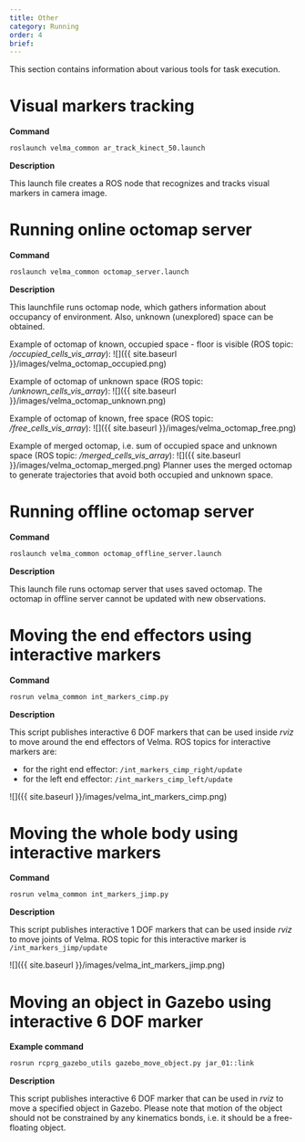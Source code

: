 ```yaml
---
title: Other
category: Running
order: 4
brief: 
---
```


This section contains information about various tools for task execution.






# Visual markers tracking

**Command**

```bash
roslaunch velma_common ar_track_kinect_50.launch
```

**Description**

This launch file creates a ROS node that recognizes and tracks visual markers in camera image.







# Running online octomap server

**Command**

```bash
roslaunch velma_common octomap_server.launch
```

**Description**

This launchfile runs octomap node, which gathers information about occupancy of environment.
Also, unknown (unexplored) space can be obtained.

Example of octomap of known, occupied space - floor is visible (ROS topic: */occupied_cells_vis_array*):
![]({{ site.baseurl }}/images/velma_octomap_occupied.png)

Example of octomap of unknown space (ROS topic: */unknown_cells_vis_array*):
![]({{ site.baseurl }}/images/velma_octomap_unknown.png)

Example of octomap of known, free space (ROS topic: */free_cells_vis_array*):
![]({{ site.baseurl }}/images/velma_octomap_free.png)

Example of merged octomap, i.e. sum of occupied space and unknown space (ROS topic: */merged_cells_vis_array*):
![]({{ site.baseurl }}/images/velma_octomap_merged.png)
Planner uses the merged octomap to generate trajectories that avoid both occupied and unknown space.





# Running offline octomap server

**Command**

```bash
roslaunch velma_common octomap_offline_server.launch
```

**Description**

This launch file runs octomap server that uses saved octomap. The octomap in offline server cannot be updated with new observations.







# Moving the end effectors using interactive markers

**Command**

```bash
rosrun velma_common int_markers_cimp.py
```

**Description**

This script publishes interactive 6 DOF markers that can be used inside *rviz*  to move around the end effectors of Velma.
ROS topics for interactive markers are:
 * for the right end effector: `/int_markers_cimp_right/update`
 * for the left end effector: `/int_markers_cimp_left/update`

![]({{ site.baseurl }}/images/velma_int_markers_cimp.png)







# Moving the whole body using interactive markers

**Command**

```bash
rosrun velma_common int_markers_jimp.py
```

**Description**

This script publishes interactive 1 DOF markers that can be used inside *rviz* to move joints of Velma.
ROS topic for this interactive marker is `/int_markers_jimp/update`

![]({{ site.baseurl }}/images/velma_int_markers_jimp.png)







# Moving an object in Gazebo using interactive 6 DOF marker

**Example command**

```bash
rosrun rcprg_gazebo_utils gazebo_move_object.py jar_01::link
```

**Description**

This script publishes interactive 6 DOF marker that can be used in *rviz* to move a specified object in Gazebo.
Please note that motion of the object should not be constrained by any kinematics bonds, i.e. it should be a free-floating object.


